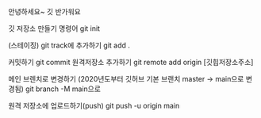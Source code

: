 안녕하세요~ 깃 반가워요

깃 저장소 만들기 명령어
git init

(스테이징) git track에 추가하기
git add .

커밋하기
git commit
원격저장소 추가하기
git remote add origin [깃힙저장소주소]

메인 브렌치로 변경하기
(2020년도부터 깃허브 기본 브랜치 master -> main으로 변경됨)
git branch -M main으로

원격 저장소에 업로드하기(push)
git push -u origin main